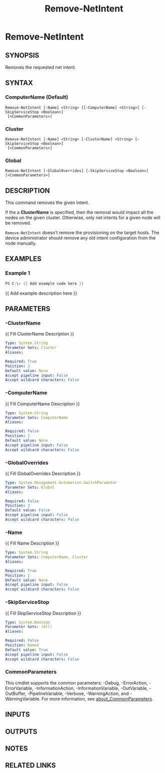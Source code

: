 ﻿---
external help file: NetworkAtc-help.xml
Module Name: NetworkATC
ms.date: 02/21/2024
online version: https://learn.microsoft.com/powershell/module/networkatc/remove-netintent?view=windowsserver2025-ps&wt.mc_id=ps-gethelp
schema: 2.0.0
title: Remove-NetIntent
---

# Remove-NetIntent

## SYNOPSIS

Removes the requested net intent.

## SYNTAX

### ComputerName (Default)

```
Remove-NetIntent [-Name] <String> [[-ComputerName] <String>] [-SkipServiceStop <Boolean>]
 [<CommonParameters>]
```

### Cluster

```
Remove-NetIntent [-Name] <String> [-ClusterName] <String> [-SkipServiceStop <Boolean>]
 [<CommonParameters>]
```

### Global

```
Remove-NetIntent [-GlobalOverrides] [-SkipServiceStop <Boolean>] [<CommonParameters>]
```

## DESCRIPTION

This command removes the given Intent.

If the a **ClusterName** is specified, then the removal would impact all the nodes on the given
cluster. Otherwise, only net intents for a given node will be removed.

`Remove-NetIntent` doesn't remove the provisioning on the target hosts. The device administrator
should remove any old intent configuration from the node manually.

## EXAMPLES

### Example 1

```powershell
PS C:\> {{ Add example code here }}
```

{{ Add example description here }}

## PARAMETERS

### -ClusterName

{{ Fill ClusterName Description }}

```yaml
Type: System.String
Parameter Sets: Cluster
Aliases:

Required: True
Position: 2
Default value: None
Accept pipeline input: False
Accept wildcard characters: False
```

### -ComputerName

{{ Fill ComputerName Description }}

```yaml
Type: System.String
Parameter Sets: ComputerName
Aliases:

Required: False
Position: 2
Default value: None
Accept pipeline input: False
Accept wildcard characters: False
```

### -GlobalOverrides

{{ Fill GlobalOverrides Description }}

```yaml
Type: System.Management.Automation.SwitchParameter
Parameter Sets: Global
Aliases:

Required: False
Position: 2
Default value: False
Accept pipeline input: False
Accept wildcard characters: False
```

### -Name

{{ Fill Name Description }}

```yaml
Type: System.String
Parameter Sets: ComputerName, Cluster
Aliases:

Required: True
Position: 1
Default value: None
Accept pipeline input: False
Accept wildcard characters: False
```

### -SkipServiceStop

{{ Fill SkipServiceStop Description }}

```yaml
Type: System.Boolean
Parameter Sets: (All)
Aliases:

Required: False
Position: Named
Default value: True
Accept pipeline input: False
Accept wildcard characters: False
```

### CommonParameters

This cmdlet supports the common parameters: -Debug, -ErrorAction, -ErrorVariable,
-InformationAction, -InformationVariable, -OutVariable, -OutBuffer, -PipelineVariable, -Verbose,
-WarningAction, and -WarningVariable. For more information, see
[about_CommonParameters](http://go.microsoft.com/fwlink/?LinkID=113216).

## INPUTS

## OUTPUTS

## NOTES

## RELATED LINKS
